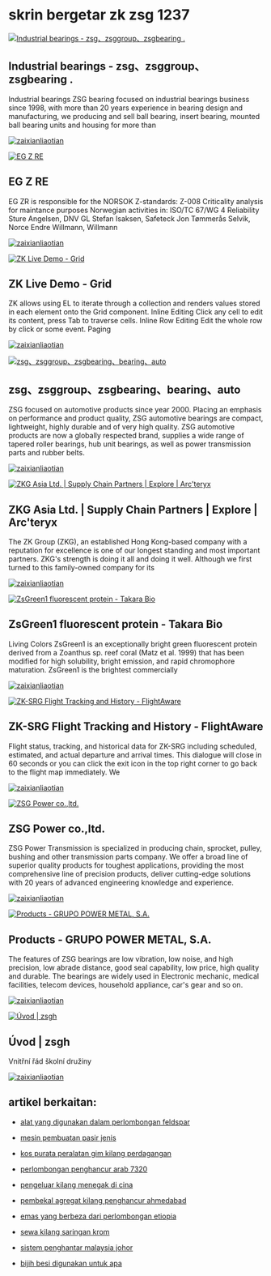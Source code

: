 # skrin bergetar zk zsg 1237
<a href="https://mnn.zoosnet.net/LR/Chatpre.aspx?id=MNN94995150&p=https://topgrinding.com/" target="_blank">![Industrial bearings - zsg、zsggroup、zsgbearing .](https://github.com/technlg/images/blob/main/61.jpg)</a>
## Industrial bearings - zsg、zsggroup、zsgbearing .
Industrial bearings ZSG bearing focused on industrial bearings business since 1998, with more than 20 years experience in bearing design and manufacturing, we producing and sell ball bearing, insert bearing, mounted ball bearing units and housing for more than 
<a href="https://mnn.zoosnet.net/LR/Chatpre.aspx?id=MNN94995150&p=https://topgrinding.com/" target="_blank"><img src="https://github.com/technlg/images/raw/main/chat11.jpg" alt="zaixianliaotian"/></a><a href="//whatsapp.shibangsoft.com/WhatsApp.php" ><img src="https://github.com/technlg/images/raw/main/chat11.png" alt=""></a>
<a href="https://mnn.zoosnet.net/LR/Chatpre.aspx?id=MNN94995150&p=https://topgrinding.com/" target="_blank">![EG Z RE](https://github.com/technlg/images/blob/main/60.jpg)</a>
## EG Z RE
EG ZR is responsible for the NORSOK Z-standards: Z-008 Criticality analysis for maintance purposes Norwegian activities in: ISO/TC 67/WG 4 Reliability Sture Angelsen, DNV GL Stefan Isaksen, Safeteck Jon Tømmerås Selvik, Norce Endre Willmann, Willmann
<a href="https://mnn.zoosnet.net/LR/Chatpre.aspx?id=MNN94995150&p=https://topgrinding.com/" target="_blank"><img src="https://github.com/technlg/images/raw/main/chat11.jpg" alt="zaixianliaotian"/></a><a href="//whatsapp.shibangsoft.com/WhatsApp.php" ><img src="https://github.com/technlg/images/raw/main/chat11.png" alt=""></a>
<a href="https://mnn.zoosnet.net/LR/Chatpre.aspx?id=MNN94995150&p=https://topgrinding.com/" target="_blank">![ZK Live Demo - Grid](https://github.com/technlg/images/blob/main/63.jpg)</a>
## ZK Live Demo - Grid
ZK allows using EL to iterate through a collection and renders values stored in each element onto the Grid component. Inline Editing Click any cell to edit its content, press Tab to traverse cells. Inline Row Editing Edit the whole row by click or some event. Paging 
<a href="https://mnn.zoosnet.net/LR/Chatpre.aspx?id=MNN94995150&p=https://topgrinding.com/" target="_blank"><img src="https://github.com/technlg/images/raw/main/chat11.jpg" alt="zaixianliaotian"/></a><a href="//whatsapp.shibangsoft.com/WhatsApp.php" ><img src="https://github.com/technlg/images/raw/main/chat11.png" alt=""></a>
<a href="https://mnn.zoosnet.net/LR/Chatpre.aspx?id=MNN94995150&p=https://topgrinding.com/" target="_blank">![zsg、zsggroup、zsgbearing、bearing、auto](https://github.com/technlg/images/blob/main/14.jpg)</a>
## zsg、zsggroup、zsgbearing、bearing、auto
ZSG focused on automotive products since year 2000. Placing an emphasis on performance and product quality, ZSG automotive bearings are compact, lightweight, highly durable and of very high quality. ZSG automotive products are now a globally respected brand, supplies a wide range of tapered roller bearings, hub unit bearings, as well as power transmission parts and rubber belts.
<a href="https://mnn.zoosnet.net/LR/Chatpre.aspx?id=MNN94995150&p=https://topgrinding.com/" target="_blank"><img src="https://github.com/technlg/images/raw/main/chat11.jpg" alt="zaixianliaotian"/></a><a href="//whatsapp.shibangsoft.com/WhatsApp.php" ><img src="https://github.com/technlg/images/raw/main/chat11.png" alt=""></a>
<a href="https://mnn.zoosnet.net/LR/Chatpre.aspx?id=MNN94995150&p=https://topgrinding.com/" target="_blank">![ZKG Asia Ltd. | Supply Chain Partners | Explore | Arc'teryx](https://github.com/technlg/images/blob/main/29.jpg)</a>
## ZKG Asia Ltd. | Supply Chain Partners | Explore | Arc'teryx
The ZK Group (ZKG), an established Hong Kong-based company with a reputation for excellence is one of our longest standing and most important partners. ZKG's strength is doing it all and doing it well. Although we first turned to this family-owned company for its 
<a href="https://mnn.zoosnet.net/LR/Chatpre.aspx?id=MNN94995150&p=https://topgrinding.com/" target="_blank"><img src="https://github.com/technlg/images/raw/main/chat11.jpg" alt="zaixianliaotian"/></a><a href="//whatsapp.shibangsoft.com/WhatsApp.php" ><img src="https://github.com/technlg/images/raw/main/chat11.png" alt=""></a>
<a href="https://mnn.zoosnet.net/LR/Chatpre.aspx?id=MNN94995150&p=https://topgrinding.com/" target="_blank">![ZsGreen1 fluorescent protein - Takara Bio](https://github.com/technlg/images/blob/main/7.jpg)</a>
## ZsGreen1 fluorescent protein - Takara Bio
Living Colors ZsGreen1 is an exceptionally bright green fluorescent protein derived from a Zoanthus sp. reef coral (Matz et al. 1999) that has been modified for high solubility, bright emission, and rapid chromophore maturation. ZsGreen1 is the brightest commercially 
<a href="https://mnn.zoosnet.net/LR/Chatpre.aspx?id=MNN94995150&p=https://topgrinding.com/" target="_blank"><img src="https://github.com/technlg/images/raw/main/chat11.jpg" alt="zaixianliaotian"/></a><a href="//whatsapp.shibangsoft.com/WhatsApp.php" ><img src="https://github.com/technlg/images/raw/main/chat11.png" alt=""></a>
<a href="https://mnn.zoosnet.net/LR/Chatpre.aspx?id=MNN94995150&p=https://topgrinding.com/" target="_blank">![ZK-SRG Flight Tracking and History - FlightAware](https://github.com/technlg/images/blob/main/21.jpg)</a>
## ZK-SRG Flight Tracking and History - FlightAware
Flight status, tracking, and historical data for ZK-SRG including scheduled, estimated, and actual departure and arrival times. This dialogue will close in 60 seconds or you can click the exit icon in the top right corner to go back to the flight map immediately. We 
<a href="https://mnn.zoosnet.net/LR/Chatpre.aspx?id=MNN94995150&p=https://topgrinding.com/" target="_blank"><img src="https://github.com/technlg/images/raw/main/chat11.jpg" alt="zaixianliaotian"/></a><a href="//whatsapp.shibangsoft.com/WhatsApp.php" ><img src="https://github.com/technlg/images/raw/main/chat11.png" alt=""></a>
<a href="https://mnn.zoosnet.net/LR/Chatpre.aspx?id=MNN94995150&p=https://topgrinding.com/" target="_blank">![ZSG Power co.,ltd.](https://github.com/technlg/images/blob/main/19.jpg)</a>
## ZSG Power co.,ltd.
ZSG Power Transmission is specialized in producing chain, sprocket, pulley, bushing and other transmission parts company. We offer a broad line of superior quality products for toughest applications, providing the most comprehensive line of precision products, deliver cutting-edge solutions with 20 years of advanced engineering knowledge and experience.
<a href="https://mnn.zoosnet.net/LR/Chatpre.aspx?id=MNN94995150&p=https://topgrinding.com/" target="_blank"><img src="https://github.com/technlg/images/raw/main/chat11.jpg" alt="zaixianliaotian"/></a><a href="//whatsapp.shibangsoft.com/WhatsApp.php" ><img src="https://github.com/technlg/images/raw/main/chat11.png" alt=""></a>
<a href="https://mnn.zoosnet.net/LR/Chatpre.aspx?id=MNN94995150&p=https://topgrinding.com/" target="_blank">![Products - GRUPO POWER METAL, S.A.](https://github.com/technlg/images/blob/main/11.jpg)</a>
## Products - GRUPO POWER METAL, S.A.
The features of ZSG bearings are low vibration, low noise, and high precision, low abrade distance, good seal capability, low price, high quality and durable. The bearings are widely used in Electronic mechanic, medical facilities, telecom devices, household appliance, car's gear and so on.
<a href="https://mnn.zoosnet.net/LR/Chatpre.aspx?id=MNN94995150&p=https://topgrinding.com/" target="_blank"><img src="https://github.com/technlg/images/raw/main/chat11.jpg" alt="zaixianliaotian"/></a><a href="//whatsapp.shibangsoft.com/WhatsApp.php" ><img src="https://github.com/technlg/images/raw/main/chat11.png" alt=""></a>
<a href="https://mnn.zoosnet.net/LR/Chatpre.aspx?id=MNN94995150&p=https://topgrinding.com/" target="_blank">![Úvod | zsgh](https://github.com/technlg/images/blob/main/1.jpg)</a>
## Úvod | zsgh
Vnitřní řád školní družiny
<a href="https://mnn.zoosnet.net/LR/Chatpre.aspx?id=MNN94995150&p=https://topgrinding.com/" target="_blank"><img src="https://github.com/technlg/images/raw/main/chat11.jpg" alt="zaixianliaotian"/></a><a href="//whatsapp.shibangsoft.com/WhatsApp.php" ><img src="https://github.com/technlg/images/raw/main/chat11.png" alt=""></a>
## artikel berkaitan:
* [alat yang digunakan dalam perlombongan feldspar](alat%20yang%20digunakan%20dalam%20perlombongan%20feldspar.md)
* [mesin pembuatan pasir jenis](mesin%20pembuatan%20pasir%20jenis.md)
* [kos purata peralatan gim kilang perdagangan](kos%20purata%20peralatan%20gim%20kilang%20perdagangan.md)
* [perlombongan penghancur arab 7320](perlombongan%20penghancur%20arab%207320.md)
* [pengeluar kilang menegak di cina](pengeluar%20kilang%20menegak%20di%20cina.md)
* [pembekal agregat kilang penghancur ahmedabad](pembekal%20agregat%20kilang%20penghancur%20ahmedabad.md)
* [emas yang berbeza dari perlombongan etiopia](emas%20yang%20berbeza%20dari%20perlombongan%20etiopia.md)
* [sewa kilang saringan krom](sewa%20kilang%20saringan%20krom.md)
* [sistem penghantar malaysia johor](sistem%20penghantar%20malaysia%20johor.md)
* [bijih besi digunakan untuk apa](bijih%20besi%20digunakan%20untuk%20apa.md)
